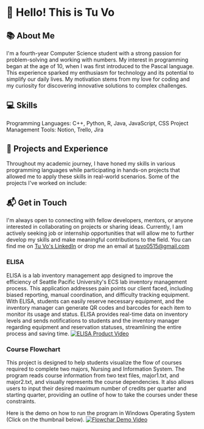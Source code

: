 # 👋 Hello! This is Tu Vo 

## 📚 About Me
I'm a fourth-year Computer Science student with a strong passion for problem-solving and working with numbers. My interest in programming began at the age of 10, when I was first introduced to the Pascal language. This experience sparked my enthusiasm for technology and its potential to simplify our daily lives. My motivation stems from my love for coding and my curiosity for discovering innovative solutions to complex challenges.

## 💻 Skills
Programming Languages: C++, Python, R, Java, JavaScript, CSS
Project Management Tools: Notion, Trello, Jira

## 🌟 Projects and Experience
Throughout my academic journey, I have honed my skills in various programming languages while participating in hands-on projects that allowed me to apply these skills in real-world scenarios. Some of the projects I've worked on include:

## 📬 Get in Touch
I'm always open to connecting with fellow developers, mentors, or anyone interested in collaborating on projects or sharing ideas. Currently, I am actively seeking job or internship opportunities that will allow me to further develop my skills and make meaningful contributions to the field. You can find me on [Tu Vo's LinkedIn](https://www.linkedin.com/in/tu-h-vo/) or drop me an email at tuvo0515@gmail.com

### ELISA
ELISA is a lab inventory management app designed to improve the efficiency of Seattle Pacific University's ECS lab inventory management process. This application addresses pain points our client faced, including biased reporting, manual coordination, and difficulty tracking equipment. With ELISA, students can easily reserve necessary equipment, and the inventory manager can generate QR codes and barcodes for each item to monitor its usage and status. ELISA provides real-time data on inventory levels and sends notifications to students and the inventory manager regarding equipment and reservation statuses, streamlining the entire process and saving time.
[![ELISA Product Video](https://user-images.githubusercontent.com/92423514/231245998-23aacf48-f7b0-4810-b14b-b4676f5d44a3.png)](https://www.youtube.com/watch?v=dxogVGXtTJs)

### Course Flowchart
This project is designed to help students visualize the flow of courses required to complete two majors, Nursing and Information System. The program reads course information from two text files, major1.txt, and major2.txt, and visually represents the course dependencies. It also allows users to input their desired maximum number of credits per quarter and starting quarter, providing an outline of how to take the courses under these constraints.

Here is the demo on how to run the program in Windows Operating System (Click on the thumbnail below).
[![Flowchar Demo Video](https://user-images.githubusercontent.com/92423514/231321495-6e70c142-3e46-41b8-8b58-88985d5ada66.png)](https://www.youtube.com/watch?v=_16q0RhxFSE)
